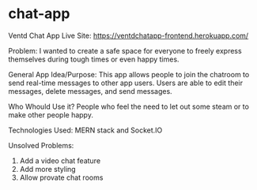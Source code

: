 # chat-app
Ventd Chat App
Live Site: https://ventdchatapp-frontend.herokuapp.com/

Problem: 
I wanted to create a safe space for everyone to freely express themselves during tough times or even happy times.

General App Idea/Purpose: 
This app allows people to join the chatroom to send real-time messages to other app users. Users are able to edit their messages, delete messages, and send messages.

Who Whould Use it? 
People who feel the need to let out some steam or to make other people happy.

Technologies Used: 
MERN stack and Socket.IO

Unsolved Problems: 
1) Add a video chat feature 
2) Add more styling 
3) Allow provate chat rooms